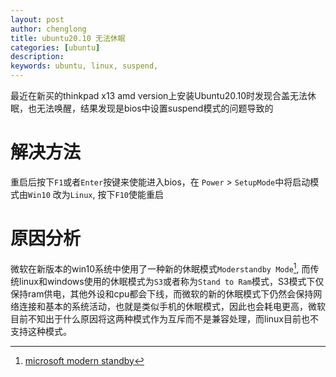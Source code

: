 ```yaml
---
layout: post
author: chenglong  
title: ubuntu20.10 无法休眠
categories: [ubuntu]
description:
keywords: ubuntu, linux, suspend,
---
```


最近在新买的thinkpad x13 amd version上安装Ubuntu20.10时发现合盖无法休眠，也无法唤醒，结果发现是bios中设置suspend模式的问题导致的

<!-- abs -->

# 解决方法

重启后按下`F1`或者`Enter`按键来使能进入bios，在 `Power` > `SetupMode`中将启动模式由`Win10` 改为`Linux`, 按下`F10`使能重启

# 原因分析

微软在新版本的win10系统中使用了一种新的休眠模式`Moderstandby Mode`[^1], 而传统linux和windows使用的休眠模式为`S3`或者称为`Stand to Ram`模式，S3模式下仅保持ram供电，其他外设和cpu都会下线，而微软的新的休眠模式下仍然会保持网络连接和基本的系统活动，也就是类似手机的休眠模式，因此也会耗电更高，微软目前不知出于什么原因将这两种模式作为互斥而不是兼容处理，而linux目前也不支持这种模式。

[^1]: [microsoft modern standby](https://docs.microsoft.com/en-us/windows-hardware/design/device-experiences/modern-standby) 

